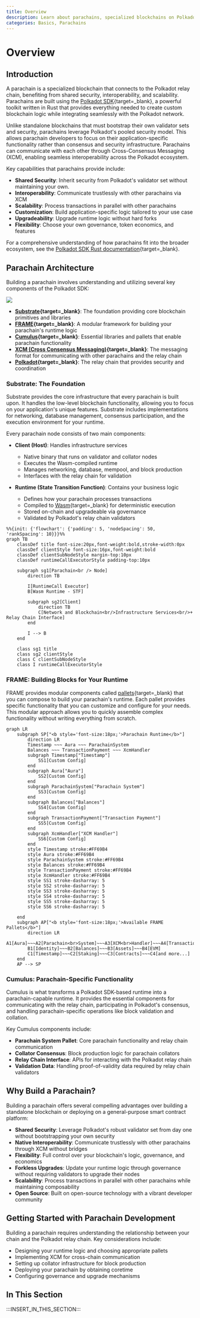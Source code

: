 ```yaml
---
title: Overview
description: Learn about parachains, specialized blockchains on Polkadot that gain shared security and interoperability. Discover how they work and the tools to build them.
categories: Basics, Parachains
---
```


# Overview

## Introduction

A parachain is a specialized blockchain that connects to the Polkadot relay chain, benefiting from shared security, interoperability, and scalability. Parachains are built using the [Polkadot SDK](https://github.com/paritytech/polkadot-sdk){target=\_blank}, a powerful toolkit written in Rust that provides everything needed to create custom blockchain logic while integrating seamlessly with the Polkadot network.

Unlike standalone blockchains that must bootstrap their own validator sets and security, parachains leverage Polkadot's pooled security model. This allows parachain developers to focus on their application-specific functionality rather than consensus and security infrastructure. Parachains can communicate with each other through Cross-Consensus Messaging (XCM), enabling seamless interoperability across the Polkadot ecosystem.

Key capabilities that parachains provide include:

- **Shared Security**: Inherit security from Polkadot's validator set without maintaining your own.
- **Interoperability**: Communicate trustlessly with other parachains via XCM
- **Scalability**: Process transactions in parallel with other parachains
- **Customization**: Build application-specific logic tailored to your use case
- **Upgradeability**: Upgrade runtime logic without hard forks
- **Flexibility**: Choose your own governance, token economics, and features

For a comprehensive understanding of how parachains fit into the broader ecosystem, see the [Polkadot SDK Rust documentation](https://paritytech.github.io/polkadot-sdk/master/polkadot_sdk_docs/polkadot_sdk/index.html){target=\_blank}.

## Parachain Architecture

Building a parachain involves understanding and utilizing several key components of the Polkadot SDK:

![](/images/develop/parachains/intro-polkadot-sdk/intro-polkadot-sdk-1.webp)

- **[Substrate](https://paritytech.github.io/polkadot-sdk/master/polkadot_sdk_docs/polkadot_sdk/substrate/index.html){target=\_blank}**: The foundation providing core blockchain primitives and libraries
- **[FRAME](https://paritytech.github.io/polkadot-sdk/master/polkadot_sdk_docs/polkadot_sdk/frame_runtime/index.html){target=\_blank}**: A modular framework for building your parachain's runtime logic
- **[Cumulus](https://paritytech.github.io/polkadot-sdk/master/polkadot_sdk_docs/polkadot_sdk/cumulus/index.html){target=\_blank}**: Essential libraries and pallets that enable parachain functionality
- **[XCM (Cross Consensus Messaging)](https://paritytech.github.io/polkadot-sdk/master/polkadot_sdk_docs/polkadot_sdk/xcm/index.html){target=\_blank}**: The messaging format for communicating with other parachains and the relay chain
- **[Polkadot](https://paritytech.github.io/polkadot-sdk/master/polkadot_sdk_docs/polkadot_sdk/polkadot/index.html){target=\_blank}**: The relay chain that provides security and coordination

### Substrate: The Foundation

Substrate provides the core infrastructure that every parachain is built upon. It handles the low-level blockchain functionality, allowing you to focus on your application's unique features. Substrate includes implementations for networking, database management, consensus participation, and the execution environment for your runtime.

Every parachain node consists of two main components:

- **Client (Host)**: Handles infrastructure services

    - Native binary that runs on validator and collator nodes
    - Executes the Wasm-compiled runtime
    - Manages networking, database, mempool, and block production
    - Interfaces with the relay chain for validation

- **Runtime (State Transition Function)**: Contains your business logic

    - Defines how your parachain processes transactions
    - Compiled to [Wasm](https://webassembly.org/){target=\_blank} for deterministic execution
    - Stored on-chain and upgradeable via governance
    - Validated by Polkadot's relay chain validators

```mermaid
%%{init: {'flowchart': {'padding': 5, 'nodeSpacing': 50, 'rankSpacing': 10}}}%%
graph TB
    classDef title font-size:20px,font-weight:bold,stroke-width:0px
    classDef clientStyle font-size:16px,font-weight:bold
    classDef clientSubNodeStyle margin-top:10px
    classDef runtimeCallExecutorStyle padding-top:10px

    subgraph sg1[Parachain<br /> Node]
        direction TB

        I[RuntimeCall Executor]
        B[Wasm Runtime - STF]

        subgraph sg2[Client]
            direction TB
            C[Network and Blockchain<br/>Infrastructure Services<br/>+ Relay Chain Interface]
        end

        I --> B
    end

    class sg1 title
    class sg2 clientStyle
    class C clientSubNodeStyle
    class I runtimeCallExecutorStyle

```

### FRAME: Building Blocks for Your Runtime

FRAME provides modular components called [pallets](/polkadot-protocol/glossary#pallet){target=\_blank} that you can compose to build your parachain's runtime. Each pallet provides specific functionality that you can customize and configure for your needs. This modular approach allows you to quickly assemble complex functionality without writing everything from scratch.

```mermaid
graph LR
    subgraph SP["<b style='font-size:18px;'>Parachain Runtime</b>"]
        direction LR
        Timestamp ~~~ Aura ~~~ ParachainSystem
        Balances ~~~ TransactionPayment ~~~ XcmHandler
        subgraph Timestamp["Timestamp"]
            SS1[Custom Config]
        end
        subgraph Aura["Aura"]
            SS2[Custom Config]
        end
        subgraph ParachainSystem["Parachain System"]
            SS3[Custom Config]
        end
        subgraph Balances["Balances"]
            SS4[Custom Config]
        end
        subgraph TransactionPayment["Transaction Payment"]
            SS5[Custom Config]
        end
        subgraph XcmHandler["XCM Handler"]
            SS6[Custom Config]
        end
        style Timestamp stroke:#FF69B4
        style Aura stroke:#FF69B4
        style ParachainSystem stroke:#FF69B4
        style Balances stroke:#FF69B4
        style TransactionPayment stroke:#FF69B4
        style XcmHandler stroke:#FF69B4
        style SS1 stroke-dasharray: 5
        style SS2 stroke-dasharray: 5
        style SS3 stroke-dasharray: 5
        style SS4 stroke-dasharray: 5
        style SS5 stroke-dasharray: 5
        style SS6 stroke-dasharray: 5

    end
    subgraph AP["<b style='font-size:18px;'>Available FRAME Pallets</b>"]
        direction LR
        A1[Aura]~~~A2[Parachain<br>System]~~~A3[XCM<br>Handler]~~~A4[Transaction<br>Payment]
        B1[Identity]~~~B2[Balances]~~~B3[Assets]~~~B4[EVM]
        C1[Timestamp]~~~C2[Staking]~~~C3[Contracts]~~~C4[and more...]
    end
    AP --> SP
```

### Cumulus: Parachain-Specific Functionality

Cumulus is what transforms a Polkadot SDK-based runtime into a parachain-capable runtime. It provides the essential components for communicating with the relay chain, participating in Polkadot's consensus, and handling parachain-specific operations like block validation and collation.

Key Cumulus components include:

- **Parachain System Pallet**: Core parachain functionality and relay chain communication
- **Collator Consensus**: Block production logic for parachain collators
- **Relay Chain Interface**: APIs for interacting with the Polkadot relay chain
- **Validation Data**: Handling proof-of-validity data required by relay chain validators

## Why Build a Parachain?

Building a parachain offers several compelling advantages over building a standalone blockchain or deploying on a general-purpose smart contract platform:

- **Shared Security**: Leverage Polkadot's robust validator set from day one without bootstrapping your own security
- **Native Interoperability**: Communicate trustlessly with other parachains through XCM without bridges
- **Flexibility**: Full control over your blockchain's logic, governance, and economics
- **Forkless Upgrades**: Update your runtime logic through governance without requiring validators to upgrade their nodes
- **Scalability**: Process transactions in parallel with other parachains while maintaining composability
- **Open Source**: Built on open-source technology with a vibrant developer community

## Getting Started with Parachain Development

Building a parachain requires understanding the relationship between your chain and the Polkadot relay chain. Key considerations include:

- Designing your runtime logic and choosing appropriate pallets
- Implementing XCM for cross-chain communication
- Setting up collator infrastructure for block production
- Deploying your parachain by obtaining coretime
- Configuring governance and upgrade mechanisms

## In This Section

:::INSERT_IN_THIS_SECTION:::